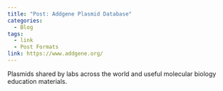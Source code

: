 ```yaml
---
title: "Post: Addgene Plasmid Database"
categories:
  - Blog
tags:
  - link
  - Post Formats
link: https://www.addgene.org/
---
```


Plasmids shared by labs across the world and useful molecular biology education materials.

